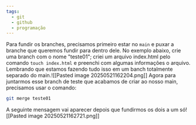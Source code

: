 ```yaml
---
tags:
  - git
  - github
  - programação
---
```

Para fundir os branches, precisamos primeiro estar no `main` e puxar a branche que queremos fundir para dentro dele. No exemplo abaixo, crie uma branch com o nome "teste01"; criei um arquivo index.html pelo comando `touch index.html` e preenchi com algumas informações o arquivo. Lembrando que estamos fazendo tudo isso em um banch totalmente separado do main.![[Pasted image 20250521162204.png]]
Agora para juntarmos esse branch de teste que acabamos de criar ao nosso main, precisamos usar o comando:
```bash
git merge teste01
```

A seguinte mensagem vai aparecer depois que fundirmos os dois a um só![[Pasted image 20250521162721.png]]
